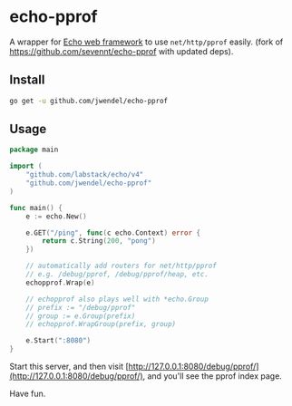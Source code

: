 echo-pprof
========

A wrapper for [Echo web framework](https://github.com/labstack/echo) to use `net/http/pprof` easily.  (fork of https://github.com/sevennt/echo-pprof with updated deps).

## Install

```sh
go get -u github.com/jwendel/echo-pprof
```

## Usage

```go
package main

import (
	"github.com/labstack/echo/v4"
	"github.com/jwendel/echo-pprof"
)

func main() {
	e := echo.New()

	e.GET("/ping", func(c echo.Context) error {
		return c.String(200, "pong")
	})

	// automatically add routers for net/http/pprof
	// e.g. /debug/pprof, /debug/pprof/heap, etc.
	echopprof.Wrap(e)

	// echopprof also plays well with *echo.Group
	// prefix := "/debug/pprof"
	// group := e.Group(prefix)
	// echopprof.WrapGroup(prefix, group)

	e.Start(":8080")
}
```

Start this server, and then visit [http://127.0.0.1:8080/debug/pprof/](http://127.0.0.1:8080/debug/pprof/), and you'll see the pprof index page.

Have fun.
